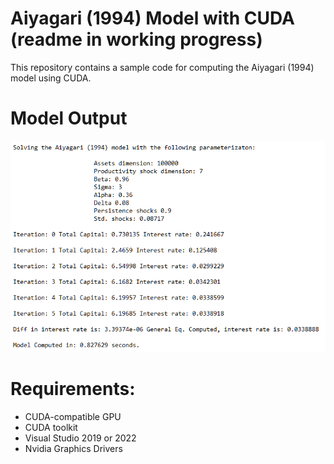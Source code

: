 # Aiyagari (1994) Model with CUDA (readme in working progress)

This repository contains a sample code for computing the Aiyagari (1994) model using CUDA. 

# Model Output

<img src = https://github.com/markoirisarri/AiyagariModelCUDA/blob/master/modelOutput.PNG width = 700>

# Requirements:

* CUDA-compatible GPU
* CUDA toolkit
* Visual Studio 2019 or 2022
* Nvidia Graphics Drivers

